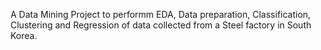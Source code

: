 A Data Mining Project to performm EDA, Data preparation, Classification, Clustering and Regression of data collected from a Steel factory in South Korea.
